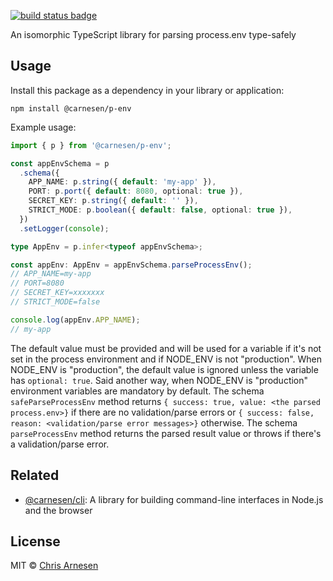 [![build status badge](https://github.com/carnesen/p-env/workflows/test/badge.svg)](https://github.com/carnesen/p-env/actions?query=workflow%3Atest+branch%3Amaster)

An isomorphic TypeScript library for parsing process.env type-safely

## Usage

Install this package as a dependency in your library or application:
```shell
npm install @carnesen/p-env
```

Example usage:

```TypeScript
import { p } from '@carnesen/p-env';

const appEnvSchema = p
  .schema({
    APP_NAME: p.string({ default: 'my-app' }),
    PORT: p.port({ default: 8080, optional: true }),
    SECRET_KEY: p.string({ default: '' }),
    STRICT_MODE: p.boolean({ default: false, optional: true }),
  })
  .setLogger(console);

type AppEnv = p.infer<typeof appEnvSchema>;

const appEnv: AppEnv = appEnvSchema.parseProcessEnv();
// APP_NAME=my-app
// PORT=8080
// SECRET_KEY=xxxxxxx
// STRICT_MODE=false

console.log(appEnv.APP_NAME);
// my-app
```

The default value must be provided and will be used for a variable if it's not set in the process environment and if NODE_ENV is not "production". When NODE_ENV is "production", the default value is ignored unless the variable has `optional: true`. Said another way, when NODE_ENV is "production" environment variables are mandatory by default. The schema `safeParseProcessEnv` method returns `{ success: true, value: <the parsed process.env>}` if there are no validation/parse errors or `{ success: false, reason: <validation/parse error messages>}` otherwise. The schema `parseProcessEnv` method returns the parsed result value or throws if there's a validation/parse error.

## Related

- [@carnesen/cli](https://github.com/carnesen/cli): A library for building command-line interfaces in Node.js and the browser

## License

MIT © [Chris Arnesen](https://www.carnesen.com)
